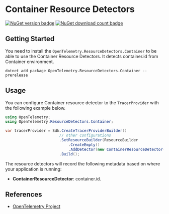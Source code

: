 # Container Resource Detectors

[![NuGet version badge](https://img.shields.io/nuget/v/OpenTelemetry.ResourceDetectors.Container)](https://www.nuget.org/packages/OpenTelemetry.ResourceDetectors.Container)
[![NuGet download count badge](https://img.shields.io/nuget/dt/OpenTelemetry.ResourceDetectors.Container)](https://www.nuget.org/packages/OpenTelemetry.ResourceDetectors.Container)

## Getting Started

You need to install the
`OpenTelemetry.ResourceDetectors.Container` to be able to use the
Container Resource Detectors. It detects container.id from
Container environment.

```shell
dotnet add package OpenTelemetry.ResourceDetectors.Container --prerelease
```

## Usage

You can configure Container resource detector to
the `TracerProvider` with the following example below.

```csharp
using OpenTelemetry;
using OpenTelemetry.ResourceDetectors.Container;

var tracerProvider = Sdk.CreateTracerProviderBuilder()
                        // other configurations
                        .SetResourceBuilder(ResourceBuilder
                            .CreateEmpty()
                            .AddDetector(new ContainerResourceDetector()))
                        .Build();
```

The resource detectors will record the following metadata based on where
your application is running:

- **ContainerResourceDetector**: container.id.

## References

- [OpenTelemetry Project](https://opentelemetry.io/)
